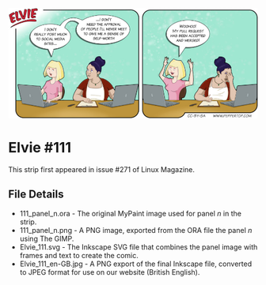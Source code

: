 ![Elvie comic strip #111](Elvie_111_en-GB.jpg)

Elvie #111
==========
This strip first appeared in issue #271 of Linux Magazine.

File Details
------------
* 111_panel_n.ora         - The original MyPaint image used for panel _n_ in the strip.
* 111_panel_n.png         - A PNG image, exported from the ORA file the panel _n_ using The GIMP.
* Elvie_111.svg           - The Inkscape SVG file that combines the panel image with frames and text to create the comic.
* Elvie_111_en-GB.jpg     - A PNG export of the final Inkscape file, converted to JPEG format for use on our website (British English).

